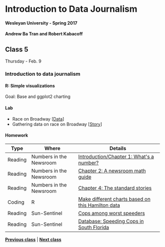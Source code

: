 # Introduction to Data Journalism
  
#### Wesleyan University - Spring 2017
  
**Andrew Ba Tran and Robert Kabacoff**
  
## Class 5
Thursday - Feb. 9
                             
### Introduction to data journalism
                             
#### R: Simple visualizations
                             
Goal: Base and ggplot2 charting
                             
#### Lab

* Race on Broadway [[Data](https://www.dropbox.com/sh/lw66dmszbpipx38/AADIw_CyMfjD0OAkEIC0-RGAa?dl=0)]
* Gathering data on race on Broadway [[Story](http://qz.com/842610/broadways-race-problem-is-unmasked-by-data-but-the-theater-industry-is-still-stuck-in-neutral/)]

#### Homework
                          
|Type|Where|Details|
|---|---|---|
|Reading|Numbers in the Newsroom|[Introduction/Chapter 1: What's a number?]()|
|Reading|Numbers in the Newsroom|[Chapter 2: A newsroom math guide]()|
|Reading|Numbers in the Newsroom|[Chapter 4: The standard stories]()|
|Coding|R|[Make different charts based on this Hamilton data]()|
|Reading|Sun-Sentinel|[Cops among worst speeders](http://www.sun-sentinel.com/news/speeding-cops/fl-speeding-cops-20120211-story.html)|
|Reading|Sun-Sentinel|[Database: Speeding Cops in South Florida](http://databases.sun-sentinel.com/news/broward/ftlaudCopSpeeds/ftlaudCopSpeeds_list.php)|
                   
**[Previous class](class4.md)** | **[Next class](class6.md)**
